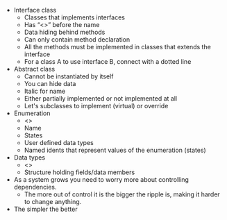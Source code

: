 *   Interface class
    *   Classes that implements interfaces
    *   Has “<<interface>>” before the name
    *   Data hiding behind methods
    *   Can only contain method declaration
    *   All the methods must be implemented in classes that extends the interface
    *   For a class A to use interface B, connect with a dotted line
*   Abstract class
    *   Cannot be instantiated by itself
    *   You can hide data
    *   Italic for name
    *   Either partially implemented or not implemented at all
    *   Let's subclasses to implement (virtual) or override
*   Enumeration
    *   <<enumeration>>
    *   Name
    *   States
    *   User defined data types
    *   Named idents that represent values of the enumeration (states)
*   Data types
    *   <<dataType>>
    *   Structure holding fields/data members
*   As a system grows you need to worry more about controlling dependencies.
    *   The more out of control it is the bigger the ripple is, making it harder to change anything.
*   The simpler the better